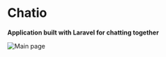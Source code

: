 # Chatio
**Application built with Laravel for chatting together**


![Main page](https://github.com/stepkos/chatio/blob/main/doc/sc/chatio-chat.png)
